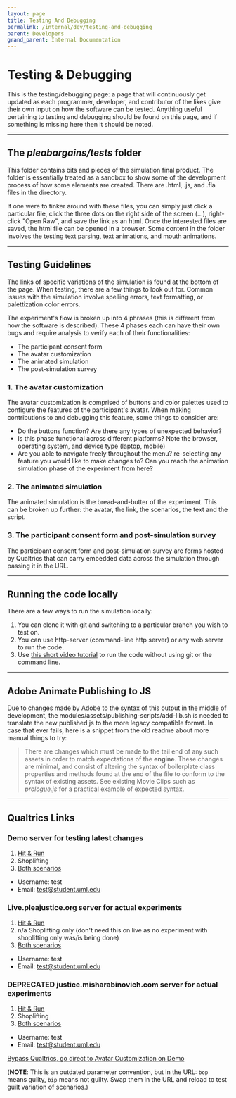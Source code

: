 ```yaml
---
layout: page
title: Testing And Debugging
permalink: /internal/dev/testing-and-debugging
parent: Developers
grand_parent: Internal Documentation
---
```

# Testing & Debugging

This is the testing/debugging page: a page that will continuously get updated as each programmer, developer, and contributor of the likes give their own input on how the software can be tested. Anything useful pertaining to testing and debugging should be found on this page, and if something is missing here then it should be noted.

***

## The *pleabargains/tests* folder

This folder contains bits and pieces of the simulation final product. The folder is essentially treated as a sandbox to show some of the development process of how some elements are created. There are .html, .js, and .fla files in the directory.

If one were to tinker around with these files, you can simply just click a particular file, click the three dots on the right side of the screen (...), right-click "Open Raw", and save the link as an html. Once the interested files are saved, the html file can be opened in a browser. Some content in the folder involves the testing text parsing, text animations, and mouth animations.

***

## Testing Guidelines

The links of specific variations of the simulation is found at the bottom of the page. When testing, there are a few things to look out for. Common issues with the simulation involve spelling errors, text formatting, or palettization color errors.

The experiment's flow is broken up into 4 phrases (this is different from how the software is described). These 4 phases each can have their own bugs and require analysis to verify each of their functionalities:

- The participant consent form
- The avatar customization
- The animated simulation
- The post-simulation survey

### 1. The avatar customization

The avatar customization is comprised of buttons and color palettes used to configure the features of the participant's avatar. When making contributions to and debugging this feature, some things to consider are:

- Do the buttons function? Are there any types of unexpected behavior?
- Is this phase functional across different platforms? Note the browser, operating system, and device type (laptop, mobile)
- Are you able to navigate freely throughout the menu? re-selecting any feature you would like to make changes to? Can you reach the animation simulation phase of the experiment from here?

### 2. The animated simulation

The animated simulation is the bread-and-butter of the experiment. This can be broken up further: the avatar, the link, the scenarios, the text and the script.

### 3. The participant consent form and post-simulation survey

The participant consent form and post-simulation survey are forms hosted by Qualtrics that can carry embedded data across the simulation through passing it in the URL.

***

## Running the code locally

There are a few ways to run the simulation locally:

1. You can clone it with git and switching to a particular branch you wish to test on.
2. You can use http-server (command-line http server) or any web server to run the code.
3. Use [this short video tutorial](https://youtu.be/qMUS1JJcR-A) to run the code without using git or the command line.

***

## Adobe Animate Publishing to JS
Due to changes made by Adobe to the syntax of this output in the middle of development, the modules/assets/publishing-scripts/add-lib.sh is needed to translate the new published js to the more legacy compatible format. In case that ever fails, here is a snippet from the old readme about more manual things to try:

> There are changes which must be made to the tail end of any such assets in order to match expectations of the **engine**. These changes are minimal, and consist of altering the syntax of boilerplate class properties and methods found at the end of the file to conform to the syntax of existing assets. See existing Movie Clips such as *prologue.js* for a practical example of expected syntax.

***

## Qualtrics Links

### Demo server for testing latest changes

1. [Hit & Run](https://umasslowell.co1.qualtrics.com/jfe/form/SV_eCzRrXXeDTl3tKB)
2. Shoplifting
3. [Both scenarios](https://umasslowell.co1.qualtrics.com/jfe/form/SV_25DlciTSNf0F5nn)
  - Username: test
  - Email: test@student.uml.edu

### Live.pleajustice.org server for actual experiments

1. [Hit & Run](https://umasslowell.co1.qualtrics.com/jfe/form/SV_3vKHaUSDeJcxxKl)
2. n/a Shoplifting only (don't need this on live as no experiment with shoplifting only was/is being done)
3. [Both scenarios](https://umasslowell.co1.qualtrics.com/jfe/form/SV_3XfsZqMTudTGZql)
  - Username: test
  - Email: test@student.uml.edu

### DEPRECATED justice.misharabinovich.com server for actual experiments
1. [Hit & Run](https://umasslowell.co1.qualtrics.com/jfe/form/SV_eE880no2AvUoRQV)
2. Shoplifting
3. [Both scenarios](https://umasslowell.co1.qualtrics.com/jfe/form/SV_1ZgWdnbRrtFLPdr)
  - Username: test
  - Email: test@student.uml.edu

[Bypass Qualtrics, go direct to Avatar Customization on Demo](http://demo.pleajustice.org/src/avatar_creation.html?ID=95327970&Name=m&module=0&Locale=en_US&S=bip&email=m@student.uml.edu&modcounter=1&SURL=https://umasslowell.co1.qualtrics.com/jfe/form/SV_25DlciTSNf0F5nn&skinA=&skinB=&hairA=&hairB=&eyeA=&eyeB=&outfitA=&outfitB=&avatarSex=&avatarNum=)

(**NOTE**: This is an outdated parameter convention, but in the URL: `bop` means guilty, `bip` means not guilty. Swap them in the URL and reload to test guilt variation of scenarios.)
